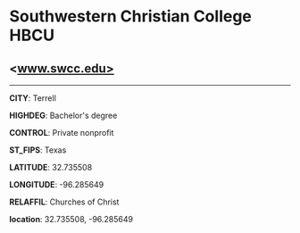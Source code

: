 # Southwestern Christian College HBCU
## <www.swcc.edu>
---
**CITY**: Terrell

**HIGHDEG**: Bachelor's degree

**CONTROL**: Private nonprofit

**ST_FIPS**: Texas

**LATITUDE**: 32.735508

**LONGITUDE**: -96.285649

**RELAFFIL**: Churches of Christ

**location**: 32.735508, -96.285649